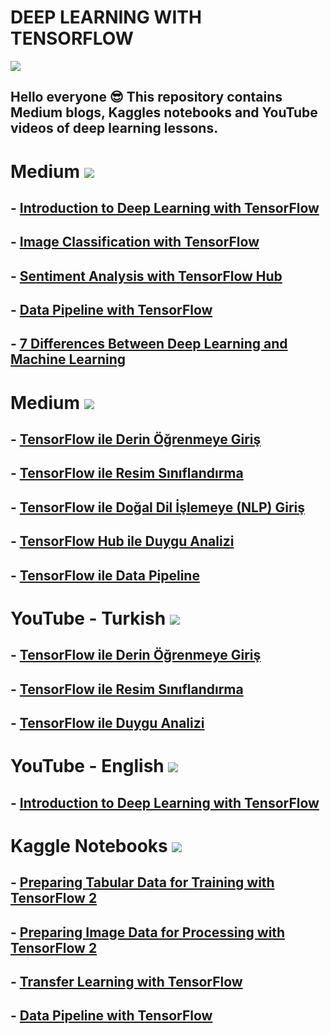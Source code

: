 # DEEP LEARNING WITH TENSORFLOW

![](https://images.unsplash.com/photo-1525130413817-d45c1d127c42?ixid=MnwxMjA3fDB8MHxwaG90by1wYWdlfHx8fGVufDB8fHx8&ixlib=rb-1.2.1&auto=format&fit=crop&w=750&q=80)

## Hello everyone 😎 This repository contains Medium blogs, Kaggles notebooks and YouTube videos of deep learning lessons.

# Medium  [![](https://img.shields.io/badge/Medium-English-blue.svg?&logo=medium&logoColor=white)](https://tirendazacademy.medium.com)

## - [Introduction to Deep Learning with TensorFlow](https://tirendazacademy.medium.com/introduction-to-deep-learning-with-tensorflow-2-f61decb13cdb?source=your_stories_page-------------------------------------)

## - [Image Classification with TensorFlow](https://tirendazacademy.medium.com/image-classification-with-tensorflow-2-54fc601dfb6a)

## - [Sentiment Analysis with TensorFlow Hub](https://tirendazacademy.medium.com/sentiment-analysis-with-tensorflow-hub-678c30ac79a2)

## - [Data Pipeline with TensorFlow](https://medium.com/mlearning-ai/how-to-use-data-pipelines-with-python-a9b662fadec2?source=your_stories_page-------------------------------------)

## - [7 Differences Between Deep Learning and Machine Learning](https://levelup.gitconnected.com/7-differences-between-deep-learning-and-machine-learningb5f2ff0ae00a?source=your_stories_page-------------------------------------)

# Medium  [![](https://img.shields.io/badge/Medium-Turkish-purple.svg?&logo=medium&logoColor=white)](https://tirendazakademi.medium.com)

## - [TensorFlow ile Derin Öğrenmeye Giriş](https://tirendazakademi.medium.com/tensorflow-2-ile-derin-%C3%B6%C4%9Frenmeye-giri%C5%9F-a1cb466a473c)

## - [TensorFlow ile Resim Sınıflandırma](https://tirendazakademi.medium.com/tensorflow-2-ile-resim-s%C4%B1n%C4%B1fland%C4%B1rma-ae9670390254)

## - [TensorFlow ile Doğal Dil İşlemeye (NLP) Giriş](https://tirendazakademi.medium.com/do%C4%9Fal-dil-i%CC%87%C5%9Flemeye-nlp-giri%C5%9F-214182725629)

## - [TensorFlow Hub ile Duygu Analizi](https://tirendazakademi.medium.com/tensorflow-hub-ile-duygu-analizi-6dced48f48a6)

## - [TensorFlow ile Data Pipeline ](https://medium.com/mlearning-ai/how-to-use-data-pipelines-with-python-a9b662fadec2)

# YouTube - Turkish [![](https://img.shields.io/badge/YouTube-Turkish-deeppink?style=for-the-badge&logo=youtube&logoColor=white)](https://www.youtube.com/tirendazakademi)

## - [TensorFlow ile Derin Öğrenmeye Giriş](https://www.youtube.com/watch?v=ySY4l37HUis)
## - [TensorFlow ile Resim Sınıflandırma](https://www.youtube.com/watch?v=ySY4l37HUis)
## - [TensorFlow ile Duygu Analizi](https://www.youtube.com/watch?v=XtHL13mBBIk)


# YouTube - English [![](https://img.shields.io/badge/YouTube-English-red?style=for-the-badge&logo=youtube&logoColor=white)](https://www.youtube.com/channel/UCFU9Go20p01kC64w-tmFORw)

## - [Introduction to Deep Learning with TensorFlow](https://www.youtube.com/watch?v=8Wnn4rRg7D8)

# Kaggle Notebooks [![](https://img.shields.io/badge/Kaggle-English-yellow?style=for-the-badge&logo=youtube&logoColor=white)](https://kaggle.com/tirendazacademy)

## - [Preparing Tabular Data for Training with TensorFlow 2](https://www.kaggle.com/tirendazacademy/preparing-tabular-data-with-tensorflow)
## - [Preparing Image Data for Processing with TensorFlow 2](https://www.kaggle.com/tirendazacademy/preparing-image-data-with-tensorflow-2-x)
## - [Transfer Learning with TensorFlow](https://www.kaggle.com/tirendazacademy/transfer-learning-with-tensorflow)
## - [Data Pipeline with TensorFlow](https://www.kaggle.com/tirendazacademy/data-pipelines-with-tensorflow)
